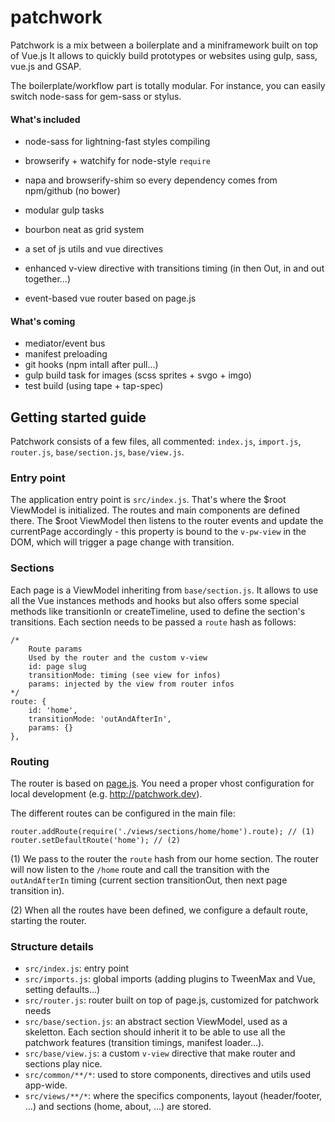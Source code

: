 patchwork
=========

Patchwork is a mix between a boilerplate and a miniframework built on top of Vue.js
It allows to quickly build prototypes or websites using gulp, sass, vue.js and GSAP.

The boilerplate/workflow part is totally modular. For instance, you can easily switch node-sass for gem-sass or stylus.

#### What's included
- node-sass for lightning-fast styles compiling
- browserify + watchify for node-style `require`
- napa and browserify-shim so every dependency comes from npm/github (no bower)
- modular gulp tasks
- bourbon neat as grid system

- a set of js utils and vue directives
- enhanced v-view directive with transitions timing (in then Out, in and out together...)
- event-based vue router based on page.js

#### What's coming
* mediator/event bus
* manifest preloading
* git hooks (npm intall after pull...)
* gulp build task for images (scss sprites + svgo + imgo)
* test build (using tape + tap-spec)

## Getting started guide
Patchwork consists of a few files, all commented: `index.js`, `import.js`, `router.js`, `base/section.js`, `base/view.js`.

### Entry point
The application entry point is `src/index.js`. That's where the $root ViewModel is initialized. The routes and main components are defined there. The $root ViewModel then listens to the router events and update the currentPage accordingly - this property is bound to the `v-pw-view` in the DOM, which will trigger a page change with transition.

### Sections
Each page is a ViewModel inheriting from `base/section.js`. It allows to use all the Vue instances methods and hooks
but also offers some special methods like transitionIn or createTimeline, used to define the section's transitions.
Each section needs to be passed a `route` hash as follows:

```
/*
    Route params
    Used by the router and the custom v-view
    id: page slug
    transitionMode: timing (see view for infos)
    params: injected by the view from router infos
*/
route: {
    id: 'home',
    transitionMode: 'outAndAfterIn',
    params: {}
},
```

### Routing
The router is based on [page.js](https://github.com/visionmedia/page.js).
You need a proper vhost configuration for local development (e.g. http://patchwork.dev).

The different routes can be configured in the main file:

```
router.addRoute(require('./views/sections/home/home').route); // (1)
router.setDefaultRoute('home'); // (2)
```

(1) We pass to the router the `route` hash from our home section. The router will now listen to the `/home` route and call the transition with the `outAndAfterIn` timing (current section transitionOut, then next page transition in).

(2) When all the routes have been defined, we configure a default route, starting the router.

### Structure details
* `src/index.js`: entry point
* `src/imports.js`: global imports (adding plugins to TweenMax and Vue, setting defaults...)
* `src/router.js`: router built on top of page.js, customized for patchwork needs
* `src/base/section.js`: an abstract section ViewModel, used as a skeletton. Each section should inherit it to be able to use all the patchwork features (transition timings, manifest loader...).
* `src/base/view.js`: a custom `v-view` directive that make router and sections play nice.
* `src/common/**/*`: used to store components, directives and utils used app-wide.
* `src/views/**/*`: where the specifics components, layout (header/footer, ...) and sections (home, about, ...) are stored.